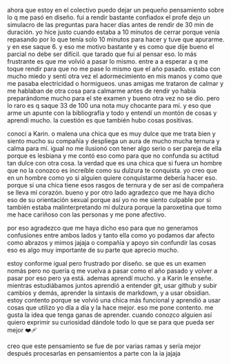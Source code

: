ahora que estoy en el colectivo puedo dejar un pequeño pensamiento sobre lo q me pasó en diseño. fui a rendir bastante confiadox el profe dejo un simulacro de las preguntas para hacer días antes de rendir de 30 min de duración. yo hice justo cuando estaba a 10 minutos de cerrar porque venía repasando por lo que tenía solo 10 minutos para hacer y tuve que apurarme. y en ese saque 6. y eso me motivo bastante y es como que dije bueno el parcial no debe ser difícil.
que tarado que fui al pensar eso.
lo más frustrante es que me volvió a pasar lo mismo. entre a a esperar a q me toque rendir para que no me pase lo mismo que el año pasado. estaba con mucho miedo y sentí otra vez el adormecimiento en mis manos y como que me pasaba electricidad o hormigueos.
unas amigas me trataron de calmar y me hablaban de otra cosa para calmarme antes de rendir 
yo había preparándome mucho para el ste examen y bueno otra vez no se dio. pero lo raro es q saque 33 de 100 una nota muy chocante para mí. y eso que arme un apunte con la bibliografía y todo y entendí un montón de cosas y aprendí mucho.
la cuestión es que también hubo cosas positivas.


conocí a Karin. o malena una chica que es muy dulce que me trata bien y siento mucho su compañía y despliega un aura de mucho mucha ternura y calma para mí. igual no me ilusionó con tener algo serio o ser pareja de ella porque es lesbiana y me contó eso como para que no confunda su actitud tan dulce con otra cosa.
la verdad que es una chica que si fuera un hombre que no la conozco es increíble como su dulzura te conquista. yo creo que en un hombre como yo si alguien quiere conquistarme debería hacer eso. porque si una chica tiene esos rasgos de ternura y de ser así de compañera se lleva mí corazón. 
bueno y por otro lado agradezco que me haya dicho eso de su orientación sexual porque así yo no me siento culpable por si también estaba malinterpretando mí dulzura porque la paroxetina que tomo me hace cariñoso con las personas y me pone afectivo.

por eso agradezco que me haya dicho eso para que no generamos confusiones entre ambos lados y tanto ella como yo podamos dar afecto como abrazos y mimos jajaja o compañía y apoyo sin confundír las cosas eso es algo muy importante de su parte que aprecio mucho.

estoy conforme igual pero frustrado por diseño.
se que es un examen nomás pero no quería q me vuelva a pasar como el año pasado y volver a pasar por eso pero ya está.
ademas aprendí mucho. y a Karin le enseñe. mientras estudiábamos juntos aprendió a
entender git, usar github y subir cambios y demás, aprender la sintaxis de markdown, y a usar obsidian. estoy contento porque se volvió una chica más funcional y aprendió a usar cosas que utilizo yo día a día y la hace mejor. eso me pone contento. me gusta la idea que tenga ganas de aprender. cuando conozco alguien así quiero exprimir su curiosidad dándole todo lo que se para que pueda ser mejor ❤️‍🩹 
 
creo que este pensamiento se fue de por varias ramas y sería mejor después procesarlas en pensamientos a parte con la ia jajaja